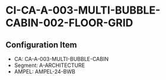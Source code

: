 # CI-CA-A-003-MULTI-BUBBLE-CABIN-002-FLOOR-GRID

## Configuration Item
- CA: CA-A-003-MULTI-BUBBLE-CABIN
- Segment: A-ARCHITECTURE
- AMPEL: AMPEL-24-BWB
